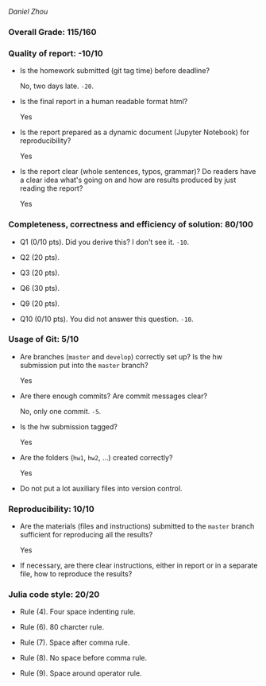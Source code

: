 *Daniel Zhou*

### Overall Grade: 115/160

### Quality of report: -10/10

-   Is the homework submitted (git tag time) before deadline? 

    No, two days late. `-20`.
  
-   Is the final report in a human readable format html? 

    Yes
  
-   Is the report prepared as a dynamic document (Jupyter Notebook) for reproducibility?

    Yes
  
-   Is the report clear (whole sentences, typos, grammar)? Do readers have a clear idea what's going on and how are results produced by just reading the report? 

    Yes
  
### Completeness, correctness and efficiency of solution: 80/100

- Q1 (0/10 pts). Did you derive this? I don't see it. `-10`.

- Q2 (20 pts).

- Q3 (20 pts). 

- Q6 (30 pts). 

- Q9 (20 pts). 

- Q10 (0/10 pts). You did not answer this question. `-10`. 

	    
### Usage of Git: 5/10

- Are branches (`master` and `develop`) correctly set up? Is the hw submission put into the `master` branch?

    Yes
  
- Are there enough commits? Are commit messages clear? 
         
    No, only one commit. `-5`.
   
- Is the hw submission tagged? 

    Yes
  
- Are the folders (`hw1`, `hw2`, ...) created correctly? 
  
    Yes
  
- Do not put a lot auxiliary files into version control. 


### Reproducibility: 10/10

- Are the materials (files and instructions) submitted to the `master` branch sufficient for reproducing all the results? 

    Yes
  
- If necessary, are there clear instructions, either in report or in a separate file, how to reproduce the results?

### Julia code style: 20/20

- Rule (4). Four space indenting rule. 

- Rule (6). 80 charcter rule.

- Rule (7). Space after comma rule.

- Rule (8). No space before comma rule.

- Rule (9). Space around operator rule.
